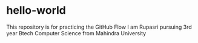 # hello-world
This repository is for practicing the GitHub Flow
I am Rupasri pursuing 3rd year Btech Computer Science from Mahindra University 
